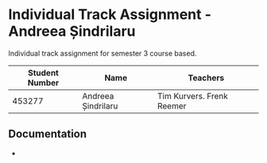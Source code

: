 # Individual Track Assignment - Andreea Șindrilaru

Individual track assignment for semester 3 course based.


| Student Number | Name | Teachers|
| ------ | ------ | ------ |
| 453277 | Andreea Șindrilaru | Tim Kurvers. Frenk Reemer |

## Documentation
- [](https://git.fhict.nl/I453277/individual-track-assignment-andreea-indrilaru/-/tree/main/Documentation)
